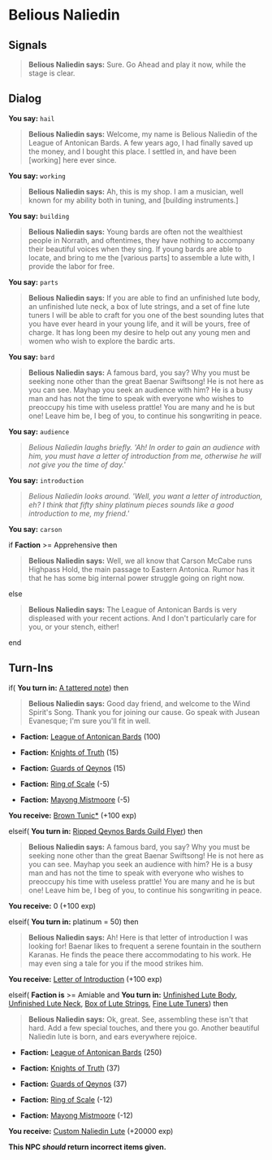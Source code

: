 # Belious Naliedin
## Signals

>**Belious Naliedin says:** Sure. Go Ahead and play it now, while the stage is clear.
## Dialog

**You say:** `hail`



>**Belious Naliedin says:** Welcome, my name is Belious Naliedin of the League of Antonican Bards. A few years ago, I had finally saved up the money, and I bought this place. I settled in, and have been [working] here ever since.

**You say:** `working`



>**Belious Naliedin says:** Ah, this is my shop. I am a musician, well known for my ability both in tuning, and [building instruments.]

**You say:** `building`



>**Belious Naliedin says:** Young bards are often not the wealthiest people in Norrath, and oftentimes, they have nothing to accompany their beautiful voices when they sing. If young bards are able to locate, and bring to me the [various parts] to assemble a lute with, I provide the labor for free.

**You say:** `parts`



>**Belious Naliedin says:** If you are able to find an unfinished lute body, an unfinished lute neck, a box of lute strings, and a set of fine lute tuners I will be able to craft for you one of the best sounding lutes that you have ever heard in your young life, and it will be yours, free of charge. It has long been my desire to help out any young men and women who wish to explore the bardic arts.

**You say:** `bard`



>**Belious Naliedin says:** A famous bard, you say? Why you must be seeking none other than the great Baenar Swiftsong! He is not here as you can see. Mayhap you seek an audience with him? He is a busy man and has not the time to speak with everyone who wishes to preoccupy his time with useless prattle! You are many and he is but one! Leave him be, I beg of you, to continue his songwriting in peace.

**You say:** `audience`



>*Belious Naliedin laughs briefly. 'Ah! In order to gain an audience with him, you must have a letter of introduction from me, otherwise he will not give you the time of day.'*

**You say:** `introduction`



>*Belious Naliedin looks around. 'Well, you want a letter of introduction, eh? I think that fifty shiny platinum pieces sounds like a good introduction to me, my friend.'*

**You say:** `carson`



if **Faction** >= Apprehensive then




>**Belious Naliedin says:** Well, we all know that Carson McCabe runs Highpass Hold, the main passage to Eastern Antonica. Rumor has it that he has some big internal power struggle going on right now.


else



>**Belious Naliedin says:** The League of Antonican Bards is very displeased with your recent actions.   And I don't particularly care for you, or your stench, either!

end

## Turn-Ins




if( **You turn in:** [A tattered note](/item/18717)) then 


>**Belious Naliedin says:** Good day friend, and welcome to the Wind Spirit's Song. Thank you for joining our cause. Go speak with Jusean Evanesque; I'm sure you'll fit in well.


* __Faction:__ [League of Antonican Bards](/faction/284) (100)


* __Faction:__ [Knights of Truth](/faction/281) (15)


* __Faction:__ [Guards of Qeynos](/faction/262) (15)


* __Faction:__ [Ring of Scale](/faction/304) (-5)


* __Faction:__ [Mayong Mistmoore](/faction/285) (-5)


 **You receive:**  [Brown Tunic*](/item/13502) (+100 exp)

elseif( **You turn in:** [Ripped Qeynos Bards Guild Flyer](/item/20374)) then


>**Belious Naliedin says:** A famous bard, you say? Why you must be seeking none other than the great Baenar Swiftsong! He is not here as you can see. Mayhap you seek an audience with him? He is a busy man and has not the time to speak with everyone who wishes to preoccupy his time with useless prattle! You are many and he is but one! Leave him be, I beg of you, to continue his songwriting in peace.


 **You receive:** 0 (+100 exp)

elseif( **You turn in:** platinum = 50) then


>**Belious Naliedin says:** Ah! Here is that letter of introduction I was looking for! Baenar likes to frequent a serene fountain in the southern Karanas. He finds the peace there accommodating to his work. He may even sing a tale for you if the mood strikes him.


 **You receive:**  [Letter of Introduction](/item/20373) (+100 exp)

elseif( **Faction is** >= Amiable and  **You turn in:** [Unfinished Lute Body](/item/13775), [Unfinished Lute Neck](/item/13776), [Box of Lute Strings](/item/13777), [Fine Lute Tuners](/item/13778)) then 


>**Belious Naliedin says:** Ok, great. See, assembling these isn't that hard. Add a few special touches, and there you go. Another beautiful Naliedin lute is born, and ears everywhere rejoice.







* __Faction:__ [League of Antonican Bards](/faction/284) (250)


* __Faction:__ [Knights of Truth](/faction/281) (37)


* __Faction:__ [Guards of Qeynos](/faction/262) (37)


* __Faction:__ [Ring of Scale](/faction/304) (-12)


* __Faction:__ [Mayong Mistmoore](/faction/285) (-12)


 **You receive:**  [Custom Naliedin Lute](/item/13105) (+20000 exp)

**This NPC *should* return incorrect items given.**



